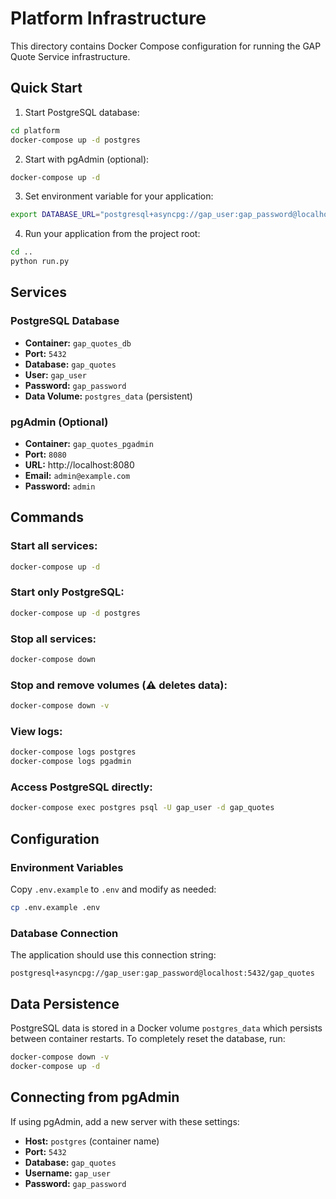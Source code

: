 # Platform Infrastructure

This directory contains Docker Compose configuration for running the GAP Quote Service infrastructure.

## Quick Start

1. Start PostgreSQL database:
```bash
cd platform
docker-compose up -d postgres
```

2. Start with pgAdmin (optional):
```bash
docker-compose up -d
```

3. Set environment variable for your application:
```bash
export DATABASE_URL="postgresql+asyncpg://gap_user:gap_password@localhost:5432/gap_quotes"
```

4. Run your application from the project root:
```bash
cd ..
python run.py
```

## Services

### PostgreSQL Database
- **Container:** `gap_quotes_db`
- **Port:** `5432`
- **Database:** `gap_quotes`
- **User:** `gap_user`
- **Password:** `gap_password`
- **Data Volume:** `postgres_data` (persistent)

### pgAdmin (Optional)
- **Container:** `gap_quotes_pgadmin`
- **Port:** `8080`
- **URL:** http://localhost:8080
- **Email:** `admin@example.com`
- **Password:** `admin`

## Commands

### Start all services:
```bash
docker-compose up -d
```

### Start only PostgreSQL:
```bash
docker-compose up -d postgres
```

### Stop all services:
```bash
docker-compose down
```

### Stop and remove volumes (⚠️ deletes data):
```bash
docker-compose down -v
```

### View logs:
```bash
docker-compose logs postgres
docker-compose logs pgadmin
```

### Access PostgreSQL directly:
```bash
docker-compose exec postgres psql -U gap_user -d gap_quotes
```

## Configuration

### Environment Variables
Copy `.env.example` to `.env` and modify as needed:
```bash
cp .env.example .env
```

### Database Connection
The application should use this connection string:
```
postgresql+asyncpg://gap_user:gap_password@localhost:5432/gap_quotes
```

## Data Persistence

PostgreSQL data is stored in a Docker volume `postgres_data` which persists between container restarts. To completely reset the database, run:
```bash
docker-compose down -v
docker-compose up -d
```

## Connecting from pgAdmin

If using pgAdmin, add a new server with these settings:
- **Host:** `postgres` (container name)
- **Port:** `5432`
- **Database:** `gap_quotes`
- **Username:** `gap_user`
- **Password:** `gap_password`